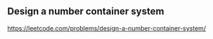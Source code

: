 ## Design a number container system
https://leetcode.com/problems/design-a-number-container-system/
